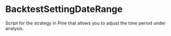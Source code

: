 # BacktestSettingDateRange
Script for the strategy in Pine that allows you to adjust the time period under analysis. 
